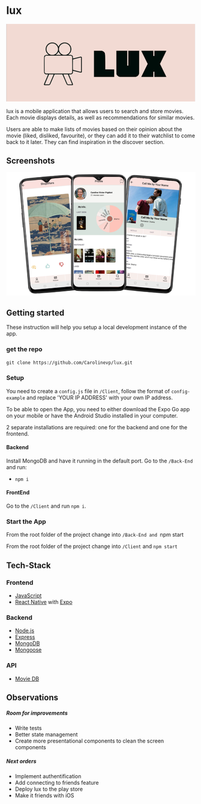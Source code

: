 # lux

![lux](./ReadMeImg/logo2.png)



lux is a mobile application that allows users to search and store movies. Each movie displays details, as well as recommendations for similar movies.

Users are able to make lists of movies based on their opinion about the movie (liked, disliked, favourite), or they can add it to their watchlist to come back to it later.
They can find inspiration in the discover section.



## Screenshots

![app overview](./ReadMeImg/appOverview.png)



## Getting started

These instruction will help you setup a local development instance of the app.

### get the repo

`git clone https://github.com/Carolinevp/lux.git`

### Setup

You need to create a `config.js` file in `/Client`, follow the format of `config-example` and replace 'YOUR IP ADDRESS' with your own IP address.

To be able to open the App, you need to either download the Expo Go app on your mobile or have the Android Studio installed in your computer.

2 separate installations are required: one for the backend and one for the frontend.

#### Backend

Install MongoDB and have it running in the default port.
Go to the `/Back-End` and run:

- `npm i`

#### FrontEnd

Go to the `/Client` and run `npm i`.

### Start the App

From the root folder of the project change into `/Back-End and `npm start

From the root folder of the project change into `/Client` and `npm start`



## Tech-Stack

### Frontend

- [JavaScript](https://www.typescriptlang.org)
- [React Native](https://reactnative.dev/) with [Expo](https://expo.io/)

### Backend

- [Node.js](https://nodejs.org/)
- [Express](https://expressjs.com)
- [MongoDB](https://www.mongodb.com)
- [Mongoose](https://mongoosejs.com)

### API

- [Movie DB](https://www.themoviedb.org/documentation/api)

## Observations

##### Room for improvements

- Write tests
- Better state management
- Create more presentational components to clean the screen components

##### Next orders

- Implement authentification
- Add connecting to friends feature
- Deploy lux to the play store
- Make it friends with iOS

